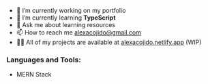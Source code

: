 <!--
<p> <img src="https://komarev.com/ghpvc/?username=sleepypillowz&label=Profile%20views&color=0e75b6&style=flat" alt="sleepypillowz" /> </p>
-->
- 🔭 I’m currently working on my portfolio
- 🌱 I’m currently learning **TypeScript**
- 💬 Ask me about learning resources
- 📫 How to reach me alexacojido@gmail.com
- 👨‍💻 All of my projects are available at [alexacojido.netlify.app](https://alexacojido.netlify.app/) (WIP)

### Languages and Tools:
- MERN Stack
<!--
[![Harlok's WakaTime stats](https://github-readme-stats.vercel.app/api/wakatime?username=sleepypillowz)](https://github.com/anuraghazra/github-readme-stats)

![Anurag's GitHub stats](https://github-readme-stats.vercel.app/api?username=sleepypillowz&show_icons=true&theme=dracula)
-->
